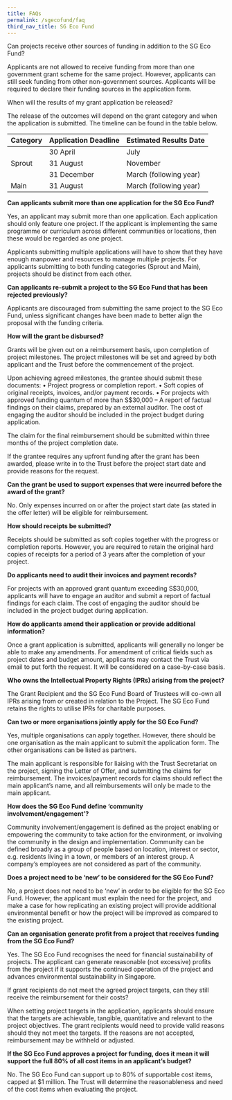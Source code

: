 ```yaml
---
title: FAQs
permalink: /sgecofund/faq
third_nav_title: SG Eco Fund
---
```


Can projects receive other sources of funding in addition to the SG Eco Fund?

Applicants are not allowed to receive funding from more than one government grant scheme for the same project. However, applicants can still seek funding from other non-government sources. Applicants will be required to declare their funding sources in the application form.

When will the results of my grant application be released?

The release of the outcomes will depend on the grant category and when the application is submitted. The timeline can be found in the table below.

<table>
<thead>
  <tr>
    <th>Category</th>
    <th>Application Deadline </th>
    <th>Estimated Results Date</th>
  </tr>
</thead>
<tbody>
  <tr>
    <td rowspan="3">Sprout</td>
    <td>30 April</td>
    <td>July</td>
  </tr>
  <tr>
    <td>31 August</td>
    <td>November</td>
  </tr>
  <tr>
    <td>31 December</td>
    <td>March (following year)</td>
  </tr>
  <tr>
    <td>Main</td>
    <td>31 August</td>
    <td>March (following year)</td>
  </tr>
</tbody>
</table>

**Can applicants submit more than one application for the SG Eco Fund?**

Yes, an applicant may submit more than one application. Each application should only feature one project. If the applicant is implementing the same programme or curriculum across different communities or locations, then these would be regarded as one project. 

Applicants submitting multiple applications will have to show that they have enough manpower and resources to manage multiple projects. For applicants submitting to both funding categories (Sprout and Main), projects should be distinct from each other.

**Can applicants re-submit a project to the SG Eco Fund that has been rejected previously?**

Applicants are discouraged from submitting the same project to the SG Eco Fund, unless significant changes have been made to better align the proposal with the funding criteria.

**How will the grant be disbursed?**

Grants will be given out on a reimbursement basis, upon completion of project milestones. The project milestones will be set and agreed by both applicant and the Trust before the commencement of the project. 

Upon achieving agreed milestones, the grantee should submit these documents: 
•	Project progress or completion report.
•	Soft copies of original receipts, invoices, and/or payment records. 
•	For projects with approved funding quantum of more than S$30,000 – A report of factual findings on their claims, prepared by an external auditor. The cost of engaging the auditor should be included in the project budget during application.

The claim for the final reimbursement should be submitted within three months of the project completion date.

If the grantee requires any upfront funding after the grant has been awarded, please write in to the Trust before the project start date and provide reasons for the request.

**Can the grant be used to support expenses that were incurred before the award of the grant?**

No. Only expenses incurred on or after the project start date (as stated in the offer letter) will be eligible for reimbursement.

**How should receipts be submitted?**

Receipts should be submitted as soft copies together with the progress or completion reports. However, you are required to retain the original hard copies of receipts for a period of 3 years after the completion of your project.

**Do applicants need to audit their invoices and payment records?**

For projects with an approved grant quantum exceeding S$30,000, applicants will have to engage an auditor and submit a report of factual findings for each claim. The cost of engaging the auditor should be included in the project budget during application.

**How do applicants amend their application or provide additional information?**

Once a grant application is submitted, applicants will generally no longer be able to make any amendments. For amendment of critical fields such as project dates and budget amount, applicants may contact the Trust via email to put forth the request. It will be considered on a case-by-case basis.

**Who owns the Intellectual Property Rights (IPRs) arising from the project?**

The Grant Recipient and the SG Eco Fund Board of Trustees will co-own all IPRs arising from or created in relation to the Project. The SG Eco Fund retains the rights to utilise IPRs for charitable purposes. 

**Can two or more organisations jointly apply for the SG Eco Fund?**

Yes, multiple organisations can apply together. However, there should be one organisation as the main applicant to submit the application form. The other organisations can be listed as partners. 

The main applicant is responsible for liaising with the Trust Secretariat on the project, signing the Letter of Offer, and submitting the claims for reimbursement. The invoices/payment records for claims should reflect the main applicant’s name, and all reimbursements will only be made to the main applicant.

**How does the SG Eco Fund define ‘community involvement/engagement’?**

Community involvement/engagement is defined as the project enabling or empowering the community to take action for the environment, or involving the community in the design and implementation. Community can be defined broadly as a group of people based on location, interest or sector, e.g. residents living in a town, or members of an interest group. A company’s employees are not considered as part of the community. 

**Does a project need to be ‘new’ to be considered for the SG Eco Fund?**

No, a project does not need to be ‘new’ in order to be eligible for the SG Eco Fund. However, the applicant must explain the need for the project, and make a case for how replicating an existing project will provide additional environmental benefit or how the project will be improved as compared to the existing project. 

**Can an organisation generate profit from a project that receives funding from the SG Eco Fund?**

Yes. The SG Eco Fund recognises the need for financial sustainability of projects. The applicant can generate reasonable (not excessive) profits from the project if it supports the continued operation of the project and advances environmental sustainability in Singapore. 

If grant recipients do not meet the agreed project targets, can they still receive the reimbursement for their costs?

When setting project targets in the application, applicants should ensure that the targets are achievable, tangible, quantitative and relevant to the project objectives. The grant recipients would need to provide valid reasons should they not meet the targets. If the reasons are not accepted, reimbursement may be withheld or adjusted.

**If the SG Eco Fund approves a project for funding, does it mean it will support the full 80% of all cost items in an applicant’s budget?**

No. The SG Eco Fund can support up to 80% of supportable cost items, capped at $1 million. The Trust will determine the reasonableness and need of the cost items when evaluating the project.
